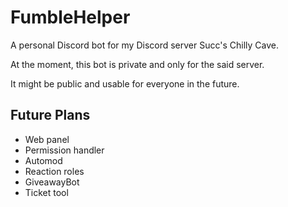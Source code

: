 # FumbleHelper

A personal Discord bot for my Discord server Succ's Chilly Cave.

At the moment, this bot is private and only for the said server.

It might be public and usable for everyone in the future.

## Future Plans

- Web panel
- Permission handler
- Automod
- Reaction roles
- GiveawayBot
- Ticket tool

